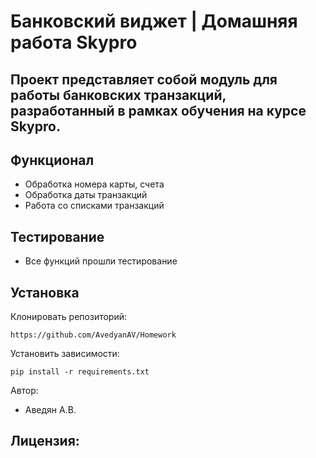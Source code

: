 # Банковский виджет | Домашняя работа Skypro
## Проект представляет собой модуль для работы банковских транзакций, разработанный в рамках обучения на курсе Skypro.


## Функционал
- Обработка номера карты, счета
- Обработка даты транзакций
- Работа со списками транзакций

## Тестирование
- Все функций прошли тестирование

## Установка
Клонировать репозиторий:
```
https://github.com/AvedyanAV/Homework
```

Установить зависимости:
```
pip install -r requirements.txt
```


Автор:
- Аведян А.В.


Лицензия:
-
